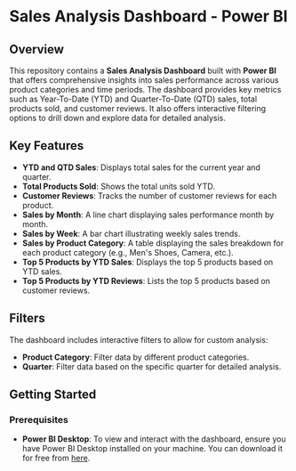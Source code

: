 # Sales Analysis Dashboard - Power BI

## Overview

This repository contains a **Sales Analysis Dashboard** built with **Power BI** that offers comprehensive insights into sales performance across various product categories and time periods. The dashboard provides key metrics such as Year-To-Date (YTD) and Quarter-To-Date (QTD) sales, total products sold, and customer reviews. It also offers interactive filtering options to drill down and explore data for detailed analysis.

## Key Features

- **YTD and QTD Sales**: Displays total sales for the current year and quarter.
- **Total Products Sold**: Shows the total units sold YTD.
- **Customer Reviews**: Tracks the number of customer reviews for each product.
- **Sales by Month**: A line chart displaying sales performance month by month.
- **Sales by Week**: A bar chart illustrating weekly sales trends.
- **Sales by Product Category**: A table displaying the sales breakdown for each product category (e.g., Men's Shoes, Camera, etc.).
- **Top 5 Products by YTD Sales**: Displays the top 5 products based on YTD sales.
- **Top 5 Products by YTD Reviews**: Lists the top 5 products based on customer reviews.

## Filters

The dashboard includes interactive filters to allow for custom analysis:
- **Product Category**: Filter data by different product categories.
- **Quarter**: Filter data based on the specific quarter for detailed analysis.

## Getting Started

### Prerequisites

- **Power BI Desktop**: To view and interact with the dashboard, ensure you have Power BI Desktop installed on your machine. You can download it for free from [here](https://powerbi.microsoft.com/downloads/).
